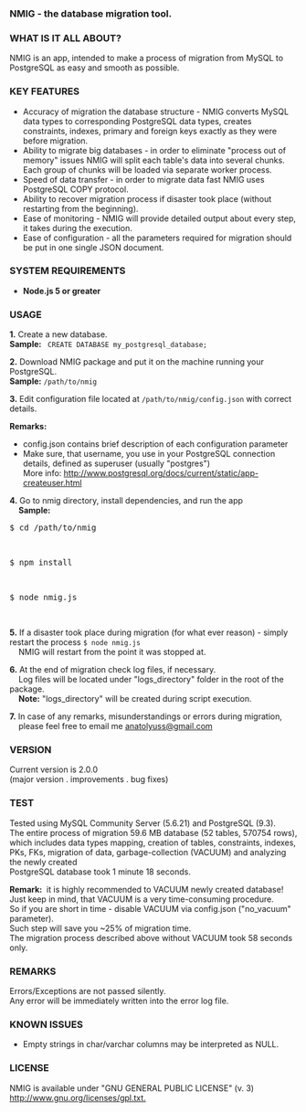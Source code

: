 <h3>NMIG - the database migration tool.</h3>

<h3>WHAT IS IT ALL ABOUT?</h3>
<p>NMIG is an app, intended to make a process of migration
from MySQL to PostgreSQL as easy and smooth as possible.</p>

<h3>KEY FEATURES</h3>
<ul>
<li> Accuracy of migration the database structure - NMIG converts
   MySQL data types to corresponding PostgreSQL data types, creates constraints,
   indexes, primary and foreign keys exactly as they were before migration.</li>

<li>Ability to migrate big databases - in order to eliminate "process out of memory" issues NMIG will split each table's data into several chunks.<br>Each group of chunks will be loaded via separate worker process.</li>

<li> Speed of data transfer - in order to migrate data fast NMIG uses PostgreSQL COPY protocol.</li>
<li>Ability to recover migration process if disaster took place (without restarting from the beginning).</li>
<li>Ease of monitoring - NMIG will provide detailed output about every step, it takes during the execution.</li>
<li>
 Ease of configuration - all the parameters required for migration should be put in one single JSON document.
 </li>
</ul>

<h3>SYSTEM REQUIREMENTS</h3>
<ul>
<li> <b>Node.js 5 or greater</b></li>
</ul>

<h3>USAGE</h3>
<p><b>1.</b> Create a new database.<br />
   <b>Sample:</b>&nbsp;<code> CREATE DATABASE my_postgresql_database;</code></p>

<p><b>2.</b> Download NMIG package and put it on the machine running your PostgreSQL.<br />
   <b>Sample:</b>&nbsp;<code>/path/to/nmig</code></p>

<p><b>3.</b> Edit configuration file located at <code>/path/to/nmig/config.json</code> with correct details.<br /></p>
<b>Remarks:</b>
   <ul>
   <li> config.json contains brief description of each configuration parameter</li>
   <li>Make sure, that username, you use in your PostgreSQL connection details, defined as superuser (usually "postgres")<br> More info: <a href="http://www.postgresql.org/docs/current/static/app-createuser.html">http://www.postgresql.org/docs/current/static/app-createuser.html</a></li>
   </ul>

<p><b>4.</b> Go to nmig directory, install dependencies, and run the app<br />
    &nbsp;&nbsp;&nbsp;&nbsp;<b>Sample:</b><br />
    <pre>$ cd /path/to/nmig</pre><br />
    <pre>$ npm install</pre><br />
    <pre>$ node nmig.js</pre><br />
</p>

<p><b>5.</b> If a disaster took place during migration (for what ever reason) - simply restart the process
<code>$ node nmig.js</code><br>&nbsp;&nbsp;&nbsp;&nbsp;NMIG will restart from the point it was stopped at.
</p>

<p><b>6.</b> At the end of migration check log files, if necessary.<br />&nbsp;&nbsp;&nbsp;
   Log files will be located under "logs_directory" folder in the root of the package.<br />&nbsp;&nbsp;&nbsp;
   <b>Note:</b> "logs_directory" will be created during script execution.</p>


<p><b>7.</b> In case of any remarks, misunderstandings or errors during migration,<br /> &nbsp;&nbsp;&nbsp;
   please feel free to email me
   <a href="mailto:anatolyuss@gmail.com?subject=NMIG">anatolyuss@gmail.com</a></p>

<h3>VERSION</h3>
<p>Current version is 2.0.0<br />
(major version . improvements . bug fixes)</p>


<h3>TEST</h3>
<p>Tested using MySQL Community Server (5.6.21) and PostgreSQL (9.3).<br />
The entire process of migration 59.6 MB database (52 tables, 570754 rows),<br />
which includes data types mapping, creation of tables, constraints, indexes, <br />
PKs, FKs, migration of data, garbage-collection (VACUUM) and analyzing the newly created <br />
PostgreSQL database took 1 minute 18 seconds.</p>
<p>
<b>Remark:</b>&nbsp; it is highly recommended to VACUUM newly created database! <br />
Just keep in mind, that VACUUM is a very time-consuming procedure. <br />
So if you are short in time - disable VACUUM via config.json ("no_vacuum" parameter). <br />
Such step will save you ~25% of migration time. <br />
The migration process described above without VACUUM took 58 seconds only.
</p>

<h3>REMARKS</h3>
<p>Errors/Exceptions are not passed silently.<br />
Any error will be immediately written into the error log file.</p>

<h3>KNOWN ISSUES</h3>
<ul>
   <li>Empty strings in char/varchar columns may be interpreted as NULL.</li>
</ul>

<h3>LICENSE</h3>
<p>NMIG is available under "GNU GENERAL PUBLIC LICENSE" (v. 3) <br />
<a href="http://www.gnu.org/licenses/gpl.txt">http://www.gnu.org/licenses/gpl.txt.</a></p>
